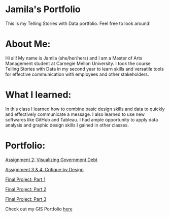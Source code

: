 # Jamila's Portfolio
This is my Telling Stories with Data portfolio. Feel free to look around!

# About Me:
Hi all! My name is Jamila (she/her/hers) and I am a Master of Arts Management student at Carnegie Mellon University. I took the course Telling Stories with Data in my second year to learn skills and versatile tools for effective communication with employees and other stakeholders.   

# What I learned:
In this class I learned how to combine basic design skills and data to quickly and effectively communicate a message. I also learned to use new softwares like GitHub and Tableau. I had ample opportunity to apply data analysis and graphic design skills I gained in other classes. 

# Portfolio:
[Assignment 2: Visualizing Government Debt](dataviz2.md)

[Assignment 3 & 4: Critique by Design](dataviz3&4.md)

[Final Project: Part 1](finalpart1.md)

[Final Project: Part 2](finalpart2.md)

[Final Project: Part 3](finalpart3.md)


Check out my GIS Portfolio [here](https://jamijoj.github.io/GIS-Portfolio/)
